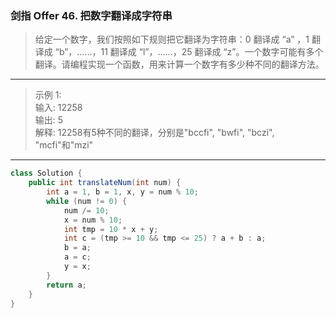### 剑指 Offer 46. 把数字翻译成字符串

>给定一个数字，我们按照如下规则把它翻译为字符串：0 翻译成 “a” ，1 翻译成 “b”，……，11 翻译成 “l”，……，25 翻译成 “z”。一个数字可能有多个翻译。请编程实现一个函数，用来计算一个数字有多少种不同的翻译方法。
***
>示例 1:  
>输入: 12258  
>输出: 5  
>解释: 12258有5种不同的翻译，分别是"bccfi", "bwfi", "bczi", "mcfi"和"mzi"  
***
```java
class Solution {
    public int translateNum(int num) {
        int a = 1, b = 1, x, y = num % 10;
        while (num != 0) {
            num /= 10;
            x = num % 10;
            int tmp = 10 * x + y;
            int c = (tmp >= 10 && tmp <= 25) ? a + b : a;
            b = a;
            a = c;
            y = x;
        }
        return a;
    }
}
```